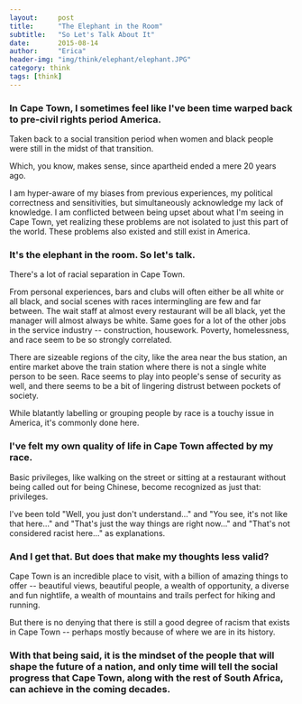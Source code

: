 ```yaml
---
layout:     post
title:      "The Elephant in the Room"
subtitle:   "So Let's Talk About It"
date:       2015-08-14
author:     "Erica"
header-img: "img/think/elephant/elephant.JPG"
category: think
tags: [think]
---
```

<h3 class="section-heading">In Cape Town, I sometimes feel like I've been time warped back to pre-civil rights period America.</h3>

Taken back to a social transition period when women and black people were still in the midst of that transition.

Which, you know, makes sense, since apartheid ended a mere 20 years ago.

I am hyper-aware of my biases from previous experiences, my political correctness and sensitivities, but simultaneously acknowledge my lack of knowledge. I am conflicted between being upset about what I'm seeing in Cape Town, yet realizing these problems are not isolated to just this part of the world. These problems also existed and still exist in America.

<h3>It's the elephant in the room. So let's talk.</h3>

There's a lot of racial separation in Cape Town.

From personal experiences, bars and clubs will often either be all white or all black, and social scenes with races intermingling are few and far between. The wait staff at almost every restaurant will be all black, yet the manager will almost always be white. Same goes for a lot of the other jobs in the service industry -- construction, housework. Poverty, homelessness, and race seem to be so strongly correlated.

There are sizeable regions of the city, like the area near the bus station, an entire market above the train station where there is not a single white person to be seen. Race seems to play into people's sense of security as well, and there seems to be a bit of lingering distrust between pockets of society.

While blatantly labelling or grouping people by race is a touchy issue in America, it's commonly done here. 

<h3>I've felt my own quality of life in Cape Town affected by my race.</h3>

Basic privileges, like walking on the street or sitting at a restaurant without being called out for being Chinese, become recognized as just that: privileges.

I've been told "Well, you just don't understand..." and "You see, it's not like that here..." and "That's just the way things are right now..." and "That's not considered racist here..." as explanations.

<h3>And I get that. But does that make my thoughts less valid?</h3>

Cape Town is an incredible place to visit, with a billion of amazing things to offer -- beautiful views, beautiful people, a wealth of opportunity, a diverse and fun nightlife, a wealth of mountains and trails perfect for hiking and running. 

But there is no denying that there is still a good degree of racism that exists in Cape Town -- perhaps mostly because of where we are in its history.

<h3>With that being said, it is the mindset of the people that will shape the future of a nation, and only time will tell the social progress that Cape Town, along with the rest of South Africa, can achieve in the coming decades.</h3>
